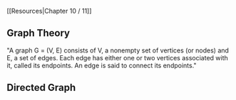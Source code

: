 [[Resources|Chapter 10 / 11]]
## Graph Theory
"A graph G = (V, E) consists of V, a nonempty set of vertices (or nodes) and E, a set of edges.
Each edge has either one or two vertices associated with it, called its endpoints. An edge is
said to connect its endpoints."
## Directed Graph
